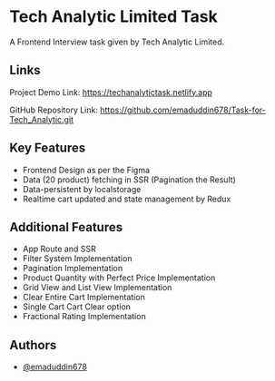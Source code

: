 
# Tech Analytic Limited Task 

A Frontend Interview task given by Tech Analytic Limited.


## Links

Project Demo Link: https://techanalytictask.netlify.app

GitHub Repository Link: https://github.com/emaduddin678/Task-for-Tech_Analytic.git

## Key Features

- Frontend Design as per the Figma
- Data (20 product) fetching in SSR (Pagination the Result)
- Data-persistent by localstorage
- Realtime cart updated and state management by Redux

## Additional Features

- App Route and SSR
- Filter System Implementation
- Pagination Implementation
- Product Quantity with Perfect Price Implementation
- Grid View and List View Implementation
- Clear Entire Cart Implementation
- Single Cart Cart Clear option
- Fractional Rating Implementation

## Authors

- [@emaduddin678](https://www.github.com/emaduddin678)

